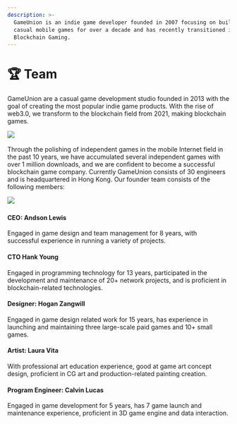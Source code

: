 ```yaml
---
description: >-
  GameUnion is an indie game developer founded in 2007 focusing on building
  casual mobile games for over a decade and has recently transitioned into
  Blockchain Gaming.
---
```


# 🏆 Team

GameUnion are a casual game development studio founded in 2013 with the goal of creating the most popular indie game products. With the rise of web3.0, we transform to the blockchain field from 2021, making blockchain games.

![](\_book/IMG/091.jpg)

Through the polishing of independent games in the mobile Internet field in the past 10 years, we have accumulated several independent games with over 1 million downloads, and we are confident to become a successful blockchain game company. Currently GameUnion consists of 30 engineers and is headquartered in Hong Kong. Our founder team consists of the following members:

![](\_book/IMG/092.jpg)

#### CEO: Andson Lewis

Engaged in game design and team management for 8 years, with successful experience in running a variety of projects.

#### CTO Hank Young

Engaged in programming technology for 13 years, participated in the development and maintenance of 20+ network projects, and is proficient in blockchain-related technologies.

#### Designer: Hogan Zangwill

Engaged in game design related work for 15 years, has experience in launching and maintaining three large-scale paid games and 10+ small games.

#### Artist: Laura Vita

With professional art education experience, good at game art concept design, proficient in CG art and production-related painting creation.

#### Program Engineer: Calvin Lucas

Engaged in game development for 5 years, has 7 game launch and maintenance experience, proficient in 3D game engine and data interaction.
